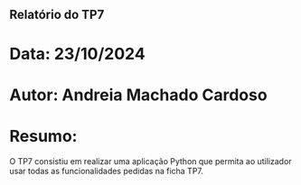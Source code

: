 ## Relatório do TP7
# Data: 23/10/2024
# Autor: Andreia Machado Cardoso
# Resumo:
O TP7 consistiu em realizar uma aplicação Python que permita ao utilizador usar todas as funcionalidades pedidas na ficha TP7.
